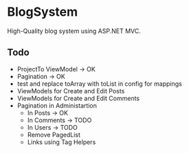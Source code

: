 # BlogSystem
High-Quality blog system using ASP.NET MVC.

## Todo
* ProjectTo ViewModel -> OK
* Pagination -> OK
* test and replace toArray with toList in config for mappings
* ViewModels for Create and Edit Posts
* ViewModels for Create and Edit Comments
* Pagination in Administartion
	* In Posts -> OK
	* In Comments -> TODO
	* In Users -> TODO
	* Remove PagedList
	* Links using Tag Helpers